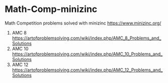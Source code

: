 # Math-Comp-minizinc
Math Competition problems solved with minizinc https://www.minizinc.org/

1. AMC 8 
https://artofproblemsolving.com/wiki/index.php/AMC_8_Problems_and_Solutions
2. AMC 10
https://artofproblemsolving.com/wiki/index.php/AMC_10_Problems_and_Solutions
3. AMC 12
https://artofproblemsolving.com/wiki/index.php/AMC_12_Problems_and_Solutions

